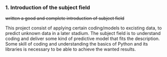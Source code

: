 ### 1. Introduction of the subject field
~~written a good and complete introduction of subject field~~

This project consist of applying certain coding/models to excisting data, to predict unknown data in a later stadium.
The subject field is to understand coding and deliver some kind of predictive model that fits the description.
Some skill of coding and understanding the basics of Python and its libraries is necessary to be able to achieve the wanted results.
